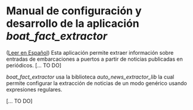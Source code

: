 # Manual de configuración y desarrollo de la aplicación _boat_fact_extractor_
([Leer en Español](README-es.md))
Esta aplicación permite extraer información sobre entradas de embarcaciones a puertos a partir de noticias publicadas en periódicos. [... TO DO]

_boat_fact_extractor_ usa la biblioteca _auto_news_extractor_lib_ la cual permite configurar la extracción de noticias de un modo genérico usando expresiones regulares.

[... TO DO]
